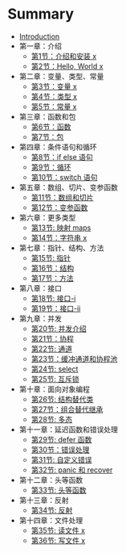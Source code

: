 # Summary

* [Introduction](README.md)
* 第一章：介绍
    * [第1节：介绍和安装 x](chap1/part_1_introduction_and_installation.md)
    * [第2节：Hello, World x](chap1/part_2_hello_world.md)
* 第二章：变量、类型、常量
    * [第3节：变量 x](chap2/part_3_variables.md)
    * [第4节：类型 x](chap2/part_4_types.md)
    * [第5节：常量 x](chap2/part_constants.md)
* 第三章：函数和包
    * [第6节：函数](chap3/part_6_functions.md)
    * [第7节：包](chap3/part_7_packages.md)
* 第四章：条件语句和循环
    * [第8节：if else 语句](chap4/part_8_if_else.md)
    * [第9节：循环](chap4/part_9_loops.md)
    * [第10节：switch 语句](chap4/part_10_switch.md)
* 第五章：数组、切片、变参函数
    * [第11节：数组和切片](chap5/part_11_arrays_and_slices.md)
    * [第12节：变参函数](chap5/part_12_variadic_functions.md)
* 第六章：更多类型
    * [第13节: 映射 maps](chap6/part_13_maps.md)
    * [第14节：字符串 x](chap6/part_14_strings.md)
* 第七章：指针、结构、方法
    * [第15节: 指针](chap7/part_15_pointers.md)
    * [第16节：结构](chap7/part_16_structs.md)
    * [第17节：方法](chap7/part_17_methods.md)
* 第八章：接口
    * [第18节: 接口-i](chap8/part_18_interfaces_1.md)
    * [第19节：接口-ii](chap8/part_19_interfaces_2.md)
* 第九章：并发
    * [第20节: 并发介绍](chap9/part_20_introduction_to_concurrency.md)
    * [第21节：协程](chap9/part_21_goroutines.md)
    * [第22节: 通道](chap9/part_22_channels.md)
    * [第23节：缓冲通道和协程池](chap9/part_23_buffered_channels_worker_pools.md)
    * [第24节: select](chap9/part_24_select.md)
    * [第25节: 互斥锁](chap9/part_25_mutex.md)
* 第十章：面向对象编程
    * [第26节: 结构替代类](chap10/part_26_structs_instead_of_classes.md)
    * [第27节：组合替代继承](chap10/part_27_inheritance.md)
    * [第28节: 多态](chap10/part_28_polymorphism.md)
* 第十一章：延迟函数和错误处理
    * [第29节: defer 函数](chap11/part_29_defer.md)
    * [第30节：错误处理](chap11/part_30_error_handling.md)
    * [第31节: 自定义错误](chap11/part_31_custom_errors.md)
    * [第32节: panic 和 recover](chap11/part_32_panic_and_recover.md)
* 第十二章：头等函数
    * [第33节: 头等函数](chap12/part_33_first_class_functions.md)
* 第十三章：反射
    * [第34节: 反射](chap13/part_34_reflection.md)
* 第十四章：文件处理
    * [第35节: 读文件 x](chap14/part_35_read_files.md)
    * [第36节: 写文件 x](chap14/part_36_write_files.md)

